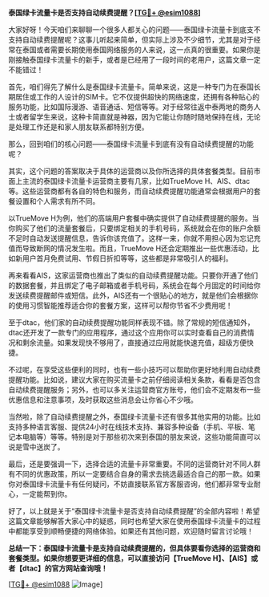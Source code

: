 **泰国绿卡流量卡是否支持自动续费提醒？[[TG💪+ @esim1088](https://t.me/s/esim1088)]**

大家好呀！今天咱们来聊聊一个很多人都关心的问题——泰国绿卡流量卡到底支不支持自动续费提醒呢？这事儿听起来简单，但实际上涉及不少细节，尤其是对于经常在泰国或者需要长期使用泰国网络服务的人来说，这一点真的很重要。如果你是刚接触泰国绿卡流量卡的新手，或者是已经用了一段时间的老用户，这篇文章一定不能错过！

首先，咱们得先了解什么是泰国绿卡流量卡。简单来说，这是一种专门为在泰国长期居住或工作的人设计的SIM卡。它不仅提供超快的网络速度，还拥有各种贴心的服务功能，比如国际漫游、语音通话、短信等等。对于经常往返中泰两地的商务人士或者留学生来说，这种卡简直就是神器，因为它能让你随时随地保持在线，无论是处理工作还是和家人朋友联系都特别方便。

那么，回到咱们的核心问题——泰国绿卡流量卡到底有没有自动续费提醒的功能呢？

其实，这个问题的答案取决于具体的运营商以及你所选择的具体套餐类型。目前市面上主流的泰国绿卡流量卡运营商主要有几家，比如TrueMove H、AIS、dtac等。这些运营商都有各自的特色和服务，而自动续费提醒功能通常会根据用户的套餐设置和个人需求有所不同。

以TrueMove H为例，他们的高端用户套餐中确实提供了自动续费提醒的服务。当你购买了他们的流量套餐后，只要绑定相关的手机号码，系统就会在你的账户余额不足时自动发送提醒信息，告诉你该充值了。这样一来，你就不用担心因为忘记充值而导致断网的情况发生啦。而且，TrueMove H还会定期推出一些优惠活动，比如新用户首月免费试用、节假日折扣等等，这些都是非常吸引人的福利。

再来看看AIS，这家运营商也推出了类似的自动续费提醒功能。只要你开通了他们的数据套餐，并且绑定了电子邮箱或者手机号码，系统会在每个月固定的时间给你发送续费提醒邮件或短信。此外，AIS还有一个很贴心的地方，就是他们会根据你的使用习惯智能推荐适合你的套餐方案，这样可以帮你节省不少费用呢！

至于dtac，他们家的自动续费提醒功能同样表现不错。除了常规的短信通知外，dtac还开发了一款专门的应用程序，通过这个应用你可以实时查看自己的消费情况和剩余流量。如果发现快不够用了，直接通过应用就能快速充值，超级方便快捷。

不过呢，在享受这些便利的同时，也有一些小技巧可以帮助你更好地利用自动续费提醒功能。比如说，建议大家在购买流量卡之前仔细阅读相关条款，看看是否包含自动续费提醒服务；另外，也可以多关注运营商官方账号，他们会不定期发布一些优惠信息和注意事项，及时获取这些消息会让你省心不少哦。

当然啦，除了自动续费提醒之外，泰国绿卡流量卡还有很多其他实用的功能。比如支持多种语言客服、提供24小时在线技术支持、兼容多种设备（手机、平板、笔记本电脑等）等等。特别是对于那些初次来到泰国的朋友来说，这些功能简直可以说是雪中送炭了。

最后，还是要强调一下，选择合适的流量卡非常重要。不同的运营商针对不同人群有不同的优惠政策，所以一定要结合自身的需求去挑选最适合自己的那一款。如果你对泰国绿卡流量卡有任何疑问，不妨直接联系官方客服咨询，他们都非常专业耐心，一定能帮到你。

好了，以上就是关于“泰国绿卡流量卡是否支持自动续费提醒”的全部内容啦！希望这篇文章能够解答大家心中的疑惑，同时也希望大家在使用泰国绿卡流量卡的过程中都能享受到顺畅便捷的网络体验。如果还有其他问题，欢迎随时留言讨论哦！

**总结一下：泰国绿卡流量卡是支持自动续费提醒的，但具体要看你选择的运营商和套餐类型。如果你想要更详细的信息，可以直接访问【TrueMove H】、【AIS】或者【dtac】的官方网站查询哦！**

[[TG💪+ @esim1088](https://t.me/s/esim1088) ![Image](https://i.postimg.cc/4NQfJmqS/Snipaste-2025-05-13-00-14-12.png)]